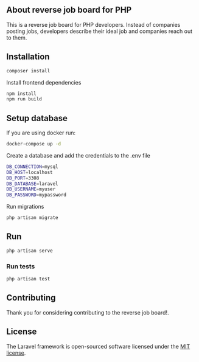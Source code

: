 ## About reverse job board for PHP

This is a reverse job board for PHP developers. Instead of companies posting jobs, developers describe their ideal job and companies reach out to them.

## Installation

```bash
composer install
```

Install frontend dependencies

```bash
npm install
npm run build
```

## Setup database

If you are using docker run:

```bash
docker-compose up -d
```

Create a database and add the credentials to the .env file

```bash
DB_CONNECTION=mysql
DB_HOST=localhost
DB_PORT=3308
DB_DATABASE=laravel
DB_USERNAME=myuser
DB_PASSWORD=mypassword
```

Run migrations

```bash
php artisan migrate
```

## Run

```bash
php artisan serve
``` 

### Run tests

```bash
php artisan test
```

## Contributing

Thank you for considering contributing to the reverse job board!.

## License

The Laravel framework is open-sourced software licensed under the [MIT license](https://opensource.org/licenses/MIT).
